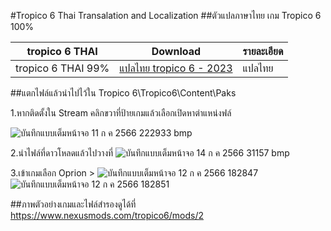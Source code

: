 #Tropico 6 Thai Transalation and Localization
##ตัวแปลภาษาไทย เกม Tropico 6 100% 


 tropico 6 THAI| Download|รายละเอียด|
| ------------- | ------------- | ------------- |
|  tropico 6 THAI 99%| [แปลไทย tropico 6 - 2023 ](https://github.com/simscolony/tropico6_TH/raw/main/Tropico%206.pak) |แปลไทย|

##แตกไฟล์แล้วนำไปไว้ใน
Tropico 6\Tropico6\Content\Paks

1.หากติดตั้งใน Stream คลิกขวาที่ป้ายเกมแล้วเลือกเปิดหาตำแหน่งฟล์

![บันทึกแบบเต็มหน้าจอ 11 ก ค  2566 222933 bmp](https://github.com/simscolony/tropico6_TH/assets/13219372/71458ec5-80d4-45c8-8efa-19361ba338c4)

2.นำไฟล์ที่ดาวโหลดแล้วไปวางที่
![บันทึกแบบเต็มหน้าจอ 14 ก ค  2566 31157 bmp](https://github.com/simscolony/tropico6_TH/assets/13219372/6de2ff1d-67f9-42f2-a8cf-098a737aa8d1)



3.เข้าเกมเลือก Oprion >
![บันทึกแบบเต็มหน้าจอ 12 ก ค  2566 182847](https://github.com/simscolony/tropico6_TH/assets/13219372/602aae1b-f3ad-4984-9bd4-eed87b2292c9)
![บันทึกแบบเต็มหน้าจอ 12 ก ค  2566 182851](https://github.com/simscolony/tropico6_TH/assets/13219372/f2130fb9-1c9d-4fee-ac08-a6b16113a418)


##ภาพตัวอย่างเกมและไฟล์สำรองดูได้ที่
https://www.nexusmods.com/tropico6/mods/2
